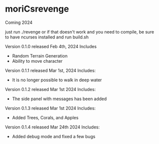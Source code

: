 # moriCsrevenge
Coming 2024

just run ./revenge
or if that doesn't work and you need to compile, be sure to have ncurses installed and run build.sh

Version 0.1.0 released Feb 4th, 2024 Includes
- Random Terrain Generation
- Ability to move character

Version 0.1.1 released Mar 1st, 2024 Includes:
- It is no longer possible to walk in deep water 

Version 0.1.2 released Mar 1st 2024 Includes:
- The side panel with messages has been added

Version 0.1.3 released Mar 1st 2024 Includes:
- Added Trees, Corals, and Apples

Version 0.1.4 released Mar 24th 2024 Includes:
- Added debug mode and fixed a few bugs